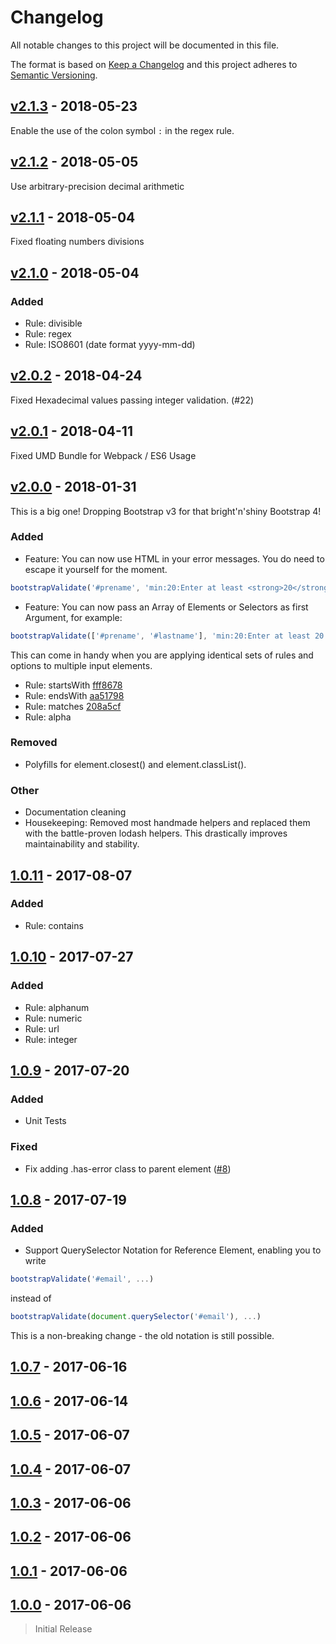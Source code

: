 # Changelog
All notable changes to this project will be documented in this file.

The format is based on [Keep a Changelog](http://keepachangelog.com/en/1.0.0/)
and this project adheres to [Semantic Versioning](http://semver.org/spec/v2.0.0.html).

## [v2.1.3] - 2018-05-23

Enable the use of the colon symbol `:` in the regex rule.

## [v2.1.2] - 2018-05-05

Use arbitrary-precision decimal arithmetic

## [v2.1.1] - 2018-05-04

Fixed floating numbers divisions

## [v2.1.0] - 2018-05-04

### Added

- Rule: divisible
- Rule: regex
- Rule: ISO8601 (date format yyyy-mm-dd)

## [v2.0.2] - 2018-04-24

Fixed Hexadecimal values passing integer validation. (#22)

## [v2.0.1] - 2018-04-11

Fixed UMD Bundle for Webpack / ES6 Usage

## [v2.0.0] - 2018-01-31

This is a big one! Dropping Bootstrap v3 for that bright'n'shiny Bootstrap 4!

### Added

- Feature: You can now use HTML in your error messages. You do need to escape it yourself for the moment.

```javascript
bootstrapValidate('#prename', 'min:20:Enter at least <strong>20</strong> characters.');
```

- Feature: You can now pass an Array of Elements or Selectors as first Argument, for example:

```javascript
bootstrapValidate(['#prename', '#lastname'], 'min:20:Enter at least 20 characters!');
```

This can come in handy when you are applying identical sets of rules and options to multiple input elements.

- Rule: startsWith [fff8678](https://github.com/PascaleBeier/bootstrap-validate/commit/fff867887914a97876ae66c0b4867d46c17a02b6)
- Rule: endsWith [aa51798](https://github.com/PascaleBeier/bootstrap-validate/commit/aa51798fd7702183c683021a60fb8705e0306d2b)
- Rule: matches [208a5cf](https://github.com/PascaleBeier/bootstrap-validate/commit/208a5cf7ab17add9da153addcdcf90eefb9529be)
- Rule: alpha

### Removed

- Polyfills for element.closest() and element.classList().

### Other

- Documentation cleaning
- Housekeeping: Removed most handmade helpers and replaced them with the battle-proven lodash helpers. This drastically improves maintainability and stability.

## [1.0.11] - 2017-08-07

### Added

- Rule: contains

## [1.0.10] - 2017-07-27

### Added

- Rule: alphanum
- Rule: numeric
- Rule: url
- Rule: integer

## [1.0.9] - 2017-07-20

### Added

- Unit Tests

### Fixed

- Fix adding .has-error class to parent element ([#8](https://github.com/PascaleBeier/bootstrap-validate/issues/8))

## [1.0.8] - 2017-07-19

### Added

- Support QuerySelector Notation for Reference Element, enabling you to write

```js
bootstrapValidate('#email', ...)
```

instead of

```js
bootstrapValidate(document.querySelector('#email'), ...)
```

This is a non-breaking change - the old notation is still possible.


## [1.0.7] - 2017-06-16

## [1.0.6] - 2017-06-14

## [1.0.5] - 2017-06-07

## [1.0.4] - 2017-06-07

## [1.0.3] - 2017-06-06

## [1.0.2] - 2017-06-06

## [1.0.1] - 2017-06-06

[v2.1.3]: https://github.com/PascaleBeier/bootstrap-validate/compare/v2.1.2...v2.1.3
[v2.1.2]: https://github.com/PascaleBeier/bootstrap-validate/compare/v2.1.1...v2.1.2
[v2.1.1]: https://github.com/PascaleBeier/bootstrap-validate/compare/v2.1.0...v2.1.1
[v2.1.0]: https://github.com/PascaleBeier/bootstrap-validate/compare/v2.0.2...v2.1.0
[v2.0.2]: https://github.com/PascaleBeier/bootstrap-validate/compare/v2.0.1...v2.0.2
[v2.0.1]: https://github.com/PascaleBeier/bootstrap-validate/compare/v2.0.0...v2.0.1
[v2.0.0]: https://github.com/PascaleBeier/bootstrap-validate/compare/1.0.11...v2.0.0
[1.0.11]: https://github.com/PascaleBeier/bootstrap-validate/compare/1.0.10...1.0.11
[1.0.10]: https://github.com/PascaleBeier/bootstrap-validate/compare/1.0.9...1.0.10
[1.0.9]: https://github.com/PascaleBeier/bootstrap-validate/compare/1.0.8...1.0.9
[1.0.8]: https://github.com/PascaleBeier/bootstrap-validate/compare/1.0.7...1.0.8
[1.0.7]: https://github.com/PascaleBeier/bootstrap-validate/compare/1.0.6...1.0.7
[1.0.6]: https://github.com/PascaleBeier/bootstrap-validate/compare/1.0.5...1.0.6
[1.0.5]: https://github.com/PascaleBeier/bootstrap-validate/compare/1.0.4...1.0.5
[1.0.4]: https://github.com/PascaleBeier/bootstrap-validate/compare/1.0.3...1.0.4
[1.0.3]: https://github.com/PascaleBeier/bootstrap-validate/compare/1.0.2...1.0.3
[1.0.2]: https://github.com/PascaleBeier/bootstrap-validate/compare/1.0.1...1.0.2
[1.0.1]: https://github.com/PascaleBeier/bootstrap-validate/compare/1.0.0...1.0.1
[1.0.0]: https://github.com/PascaleBeier/bootstrap-validate/commit/aa4fbffa625dc389292cc1246bd04573f9371e93

## [1.0.0] - 2017-06-06

> Initial Release
